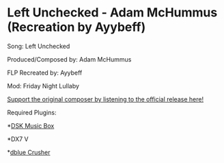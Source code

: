 # Left Unchecked - Adam McHummus (Recreation by Ayybeff)
Song: Left Unchecked

Produced/Composed by: Adam McHummus

FLP Recreated by: Ayybeff

Mod: Friday Night Lullaby

[Support the original composer by listening to the official release here!](https://www.youtube.com/watch?v=FdEt28CseUs)

Required Plugins:

*[DSK Music Box](https://www.dskmusic.com/dsk-music-box/)

*DX7 V

*[dblue Crusher](https://illformed.org/downloads/illformed_old_vst_plugins.zip)

